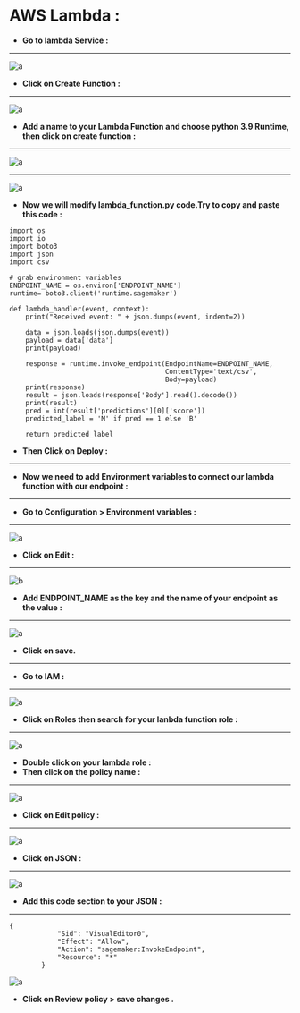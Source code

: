 # AWS Lambda :

- **Go to lambda Service :**
---
![a](https://user-images.githubusercontent.com/78825764/205051911-5486cd03-a5cb-4768-b550-bf79919dfd0c.PNG)

- **Click on Create Function :**
---

![a](https://user-images.githubusercontent.com/78825764/205052137-79a002d3-866d-46c6-9cf1-6db98e494700.PNG)

- **Add a name to your Lambda Function and choose python 3.9 Runtime, then click on create function :**
---

![a](https://user-images.githubusercontent.com/78825764/205054137-8548fcb1-ce70-4914-9eb6-a0f381a64fd7.PNG)


---
![a](https://user-images.githubusercontent.com/78825764/205054519-7afa668f-525b-4725-8d69-e168d699604e.PNG)


- **Now we will modify lambda_function.py code.Try to copy and paste this code :**

```
import os
import io
import boto3
import json
import csv

# grab environment variables
ENDPOINT_NAME = os.environ['ENDPOINT_NAME']
runtime= boto3.client('runtime.sagemaker')

def lambda_handler(event, context):
    print("Received event: " + json.dumps(event, indent=2))
    
    data = json.loads(json.dumps(event))
    payload = data['data']
    print(payload)
    
    response = runtime.invoke_endpoint(EndpointName=ENDPOINT_NAME,
                                       ContentType='text/csv',
                                       Body=payload)
    print(response)
    result = json.loads(response['Body'].read().decode())
    print(result)
    pred = int(result['predictions'][0]['score'])
    predicted_label = 'M' if pred == 1 else 'B'
    
    return predicted_label
```
- **Then Click on Deploy :**

---
- **Now we need to add Environment variables to connect our lambda function with our endpoint :**
---
- **Go to Configuration > Environment variables :**
---
![a](https://user-images.githubusercontent.com/78825764/205055993-2df08414-9f87-4b87-88ab-14da891c59df.PNG)

- **Click on Edit :**

---
![b](https://user-images.githubusercontent.com/78825764/205057508-d3ef40f0-fba8-42da-b3fa-430a6c170119.png)

- **Add ENDPOINT_NAME as the key and the name of your endpoint as the value :**
---
![a](https://user-images.githubusercontent.com/78825764/205058013-7798b6c2-0b35-482b-a358-5e5695141ab0.PNG)

- **Click on save.**
---
- **Go to IAM :**
---

![a](https://user-images.githubusercontent.com/78825764/205060313-47b114cc-65d8-46d6-92b6-657bc281f2f7.PNG)

- **Click on Roles then search for your lanbda function role :**
---
![a](https://user-images.githubusercontent.com/78825764/205074546-e503b5be-60ec-44ec-b0e5-5a8fab6709c2.PNG)

- **Double click on your lambda role :**
- **Then click on the policy name :**
---


![a](https://user-images.githubusercontent.com/78825764/205075567-ed2ca812-e824-4319-bc4b-c2722db34128.PNG)

- **Click on Edit policy :**
---

![a](https://user-images.githubusercontent.com/78825764/205076201-c9e00aa8-3b61-4707-abee-92cfb0ea9215.PNG)


- **Click on JSON :**
---
![a](https://user-images.githubusercontent.com/78825764/205076682-f9019ea4-7638-4d6a-9f86-aaeeb2808cae.PNG)

- **Add this code section to your JSON :**
---

```
{
            "Sid": "VisualEditor0",
            "Effect": "Allow",
            "Action": "sagemaker:InvokeEndpoint",
            "Resource": "*"
        }
```

![a](https://user-images.githubusercontent.com/78825764/205077812-998a3744-2cd5-4ce6-b559-9219f17d83b8.PNG)

- **Click on Review policy > save changes .**










